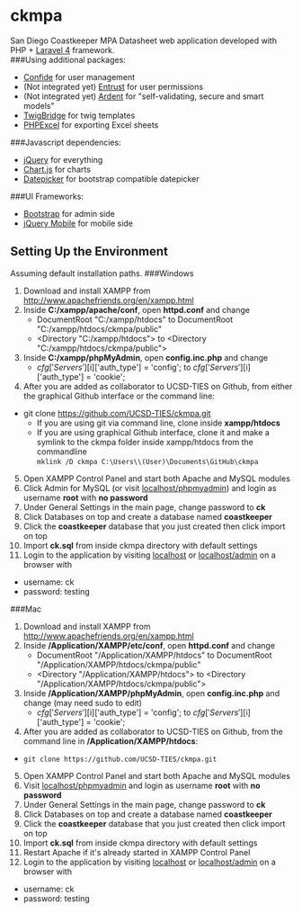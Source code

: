 ckmpa
===============
San Diego Coastkeeper MPA Datasheet web application developed with PHP + [Laravel 4](http://laravel.com/) framework.  
###Using additional packages:
  - [Confide](https://github.com/Zizaco/confide) for user management
  - (Not integrated yet) [Entrust](https://github.com/Zizaco/entrust) for user permissions
  - (Not integrated yet) [Ardent](https://github.com/Zizaco/entrust) for "self-validating, secure and smart models" 
  - [TwigBridge](https://github.com/laravelbook/ardent) for twig templates
  - [PHPExcel](http://phpexcel.codeplex.com/) for exporting Excel sheets

###Javascript dependencies:
  - [jQuery](http://jquery.com/) for everything
  - [Chart.js](http://www.chartjs.org/) for charts
  - [Datepicker](https://github.com/eternicode/bootstrap-datepicker) for bootstrap compatible datepicker

###UI Frameworks:
  - [Bootstrap](http://getbootstrap.com/) for admin side
  - [jQuery Mobile](http://jquerymobile.com/) for mobile side

Setting Up the Environment
------
Assuming default installation paths.
###Windows
1. Download and install XAMPP from http://www.apachefriends.org/en/xampp.html
2. Inside **C:/xampp/apache/conf**, open **httpd.conf** and change
    - DocumentRoot "C:/xampp/htdocs" to DocumentRoot "C:/xampp/htdocs/ckmpa/public"
    - &lt;Directory "C:/xampp/htdocs"&gt; to &lt;Directory "C:/xampp/htdocs/ckmpa/public"&gt;
3. Inside **C:/xampp/phpMyAdmin**, open **config.inc.php** and change
    - $cfg['Servers'][$i]['auth_type'] = 'config'; to $cfg['Servers'][$i]['auth_type'] = 'cookie';
4. After you are added as collaborator to UCSD-TIES on Github, from either the graphical Github interface or the command line:
  - git clone https://github.com/UCSD-TIES/ckmpa.git 
      - If you are using git via command line, clone inside **xampp/htdocs** 
      - If you are using graphical Github interface, clone it and make a symlink to the ckmpa folder inside xampp/htdocs from the commandline  
`mklink /D ckmpa C:\Users\\(User)\Documents\GitHub\ckmpa`
5. Open XAMPP Control Panel and start both Apache and MySQL modules
6. Click Admin for MySQL (or visit [localhost/phpmyadmin](http://localhost/phpmyadmin/)) and login as username **root** with **no password** 
7. Under General Settings in the main page, change password to **ck**
8. Click Databases on top and create a database named **coastkeeper** 
9. Click the **coastkeeper** database that you just created then click import on top 
10. Import **ck.sql** from inside ckmpa directory with default settings
11. Login to the application by visiting [localhost](http://localhost) or [localhost/admin](http://localhost/admin) on a browser with 
  -  username: ck 
  -  password: testing

###Mac  
1. Download and install XAMPP from http://www.apachefriends.org/en/xampp.html
2. Inside **/Application/XAMPP/etc/conf**, open **httpd.conf** and change
    - DocumentRoot "/Application/XAMPP/htdocs" to DocumentRoot "/Application/XAMPP/htdocs/ckmpa/public"
    - &lt;Directory "/Application/XAMPP/htdocs"&gt; to &lt;Directory "/Application/XAMPP/htdocs/ckmpa/public"&gt;
3. Inside **/Application/XAMPP/phpMyAdmin**, open **config.inc.php** and change (may need sudo to edit)
    - $cfg['Servers'][$i]['auth_type'] = 'config'; to $cfg['Servers'][$i]['auth_type'] = 'cookie';
4. After you are added as collaborator to UCSD-TIES on Github, from the command line in **/Application/XAMPP/htdocs**:
  - `git clone https://github.com/UCSD-TIES/ckmpa.git`
5. Open XAMPP Control Panel and start both Apache and MySQL modules
6. Visit [localhost/phpmyadmin](http://localhost/phpmyadmin/) and login as username **root** with **no password** 
7. Under General Settings in the main page, change password to **ck**
8. Click Databases on top and create a database named **coastkeeper** 
9. Click the **coastkeeper** database that you just created then click import on top 
10. Import **ck.sql** from inside ckmpa directory with default settings
11. Restart Apache if it's already started in XAMPP Control Panel
12. Login to the application by visiting [localhost](http://localhost) or [localhost/admin](http://localhost/admin) on a browser with 
  -  username: ck 
  -  password: testing
